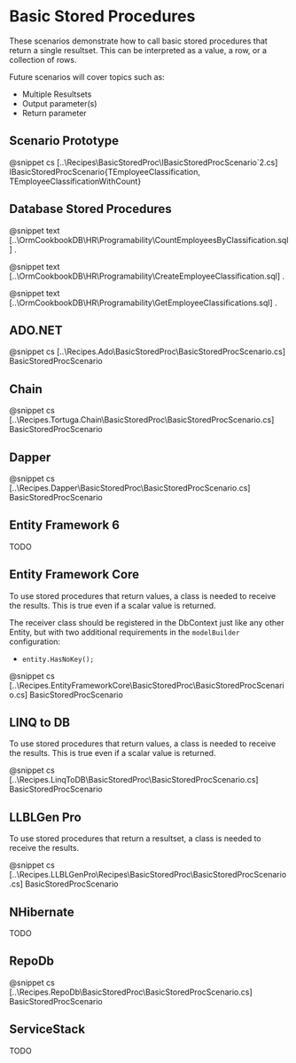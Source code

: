 ﻿# Basic Stored Procedures

These scenarios demonstrate how to call basic stored procedures that return a single resultset. This can be interpreted as a value, a row, or a collection of rows. 

Future scenarios will cover topics such as:

* Multiple Resultsets
* Output parameter(s)
* Return parameter

## Scenario Prototype

@snippet cs [..\Recipes\BasicStoredProc\IBasicStoredProcScenario`2.cs] IBasicStoredProcScenario{TEmployeeClassification, TEmployeeClassificationWithCount}

## Database Stored Procedures

@snippet text [..\OrmCookbookDB\HR\Programability\CountEmployeesByClassification.sql] .

@snippet text [..\OrmCookbookDB\HR\Programability\CreateEmployeeClassification.sql] .

@snippet text [..\OrmCookbookDB\HR\Programability\GetEmployeeClassifications.sql] .

## ADO.NET

@snippet cs [..\Recipes.Ado\BasicStoredProc\BasicStoredProcScenario.cs] BasicStoredProcScenario

## Chain

@snippet cs [..\Recipes.Tortuga.Chain\BasicStoredProc\BasicStoredProcScenario.cs] BasicStoredProcScenario

## Dapper

@snippet cs [..\Recipes.Dapper\BasicStoredProc\BasicStoredProcScenario.cs] BasicStoredProcScenario

## Entity Framework 6

TODO

## Entity Framework Core

To use stored procedures that return values, a class is needed to receive the results. This is true even if a scalar value is returned.

The receiver class should be registered in the DbContext just like any other Entity, but with two additional requirements in the `modelBuilder` configuration:

* `entity.HasNoKey();`

@snippet cs [..\Recipes.EntityFrameworkCore\BasicStoredProc\BasicStoredProcScenario.cs] BasicStoredProcScenario

## LINQ to DB

To use stored procedures that return values, a class is needed to receive the results. This is true even if a scalar value is returned.

@snippet cs [..\Recipes.LinqToDB\BasicStoredProc\BasicStoredProcScenario.cs] BasicStoredProcScenario

## LLBLGen Pro 

To use stored procedures that return a resultset, a class is needed to receive the results.

@snippet cs [..\Recipes.LLBLGenPro\Recipes\BasicStoredProc\BasicStoredProcScenario.cs] BasicStoredProcScenario

## NHibernate

TODO

## RepoDb

@snippet cs [..\Recipes.RepoDb\BasicStoredProc\BasicStoredProcScenario.cs] BasicStoredProcScenario

## ServiceStack

TODO
